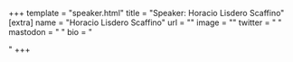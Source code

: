 +++
template = "speaker.html"
title = "Speaker: Horacio Lisdero Scaffino"
[extra]
  name = "Horacio Lisdero Scaffino"
  url = ""
  image = ""
  twitter = " "
  mastodon = " "
  bio = "<p></p>"
+++